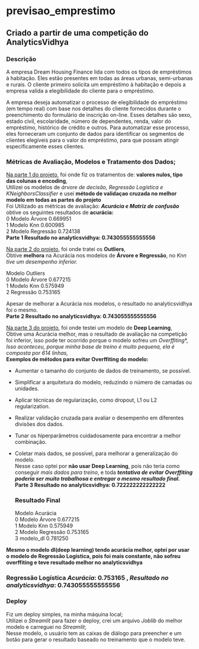 # previsao_emprestimo
## Criado a partir de uma competição do AnalyticsVidhya

### Descrição

A empresa Dream Housing Finance lida com todos os tipos de empréstimos à habitação. Eles estão presentes em todas as áreas urbanas, semi-urbanas e rurais. O cliente primeiro solicita um empréstimo à habitação e depois a empresa valida a elegibilidade do cliente para o empréstimo.

A empresa deseja automatizar o processo de elegibilidade do empréstimo (em tempo real) com base nos detalhes do cliente fornecidos durante o preenchimento do formulário de inscrição on-line. Esses detalhes são sexo, estado civil, escolaridade, número de dependentes, renda, valor do empréstimo, histórico de crédito e outros. Para automatizar esse processo, eles forneceram um conjunto de dados para identificar os segmentos de clientes elegíveis para o valor do empréstimo, para que possam atingir especificamente esses clientes.

### Métricas de Avaliação, Modelos e Tratamento dos Dados;

[Na parte 1 do projeto](https://github.com/warleyguerra/previsao_imprestimo/blob/main/Parte1.ipynb), foi onde fiz os tratamentos de: **valores nulos, tipo das colunas e encoding**,<br>
Utilizei os modelos de *árvore de decisão, Regressão Logística e KNeighborsClassifier* e usei **método de validaçao cruzada no melhor modelo em todas as partes do projeto**<br>
Foi Utilizado as métricas de avaliação: ***Acurácia e Matriz de confusão***<br>
obtive os seguintes resultados de **acurácia:**<br>
0	Modelo Árvore	0.669951<br>
1	Modelo Knn	0.600985<br>
2	Modelo Regressão	0.724138<br>
**Parte 1 Resultado no analyticsvidhya:  0.743055555555556**<br>
 
[Na parte 2 do projeto](https://github.com/warleyguerra/previsao_imprestimo/blob/main/Parte2.ipynb), foi onde tratei os **Outliers**,<br>
Obtive **melhora** na Acurácia nos modelos de **Árvore e Regressão**, no *Knn tive um desempenho inferior.*<br>

Modelo	          Outliers<br>
0	Modelo Árvore		0.677215<br>
1	Modelo Knn	  	0.575949<br>
2	 Regressão	   0.753165<br>

Apesar de melhorar a Acurácia nos modelos, o resultado no analyticsvidhya  foi o mesmo.<br>
**Parte 2 Resultado no analyticsvidhya:  0.743055555555556**<br>

[Na parte 3 do projeto](https://github.com/warleyguerra/previsao_imprestimo/blob/main/Parte3.ipynb), foi onde testei um modelo de **Deep Learning**,<br>
Obtive uma Acurácia melhor, mas o resultado de avaliação na competição foi inferior, isso pode ter ocorrido porque o modelo sofreu um *Overffiting**,<br>
*Isso aconteceu, porque minha base de treino é muito pequena, ela é composta por 614 linhas,*<br>
**Exemplos de métodos para evitar Overffiting do  modelo:**<br>

- Aumentar o tamanho do conjunto de dados de treinamento, se possível.<br>
- Simplificar a arquitetura do modelo, reduzindo o número de camadas ou unidades.<br>
- Aplicar técnicas de regularização, como dropout, L1 ou L2 regularization.<br>
- Realizar validação cruzada para avaliar o desempenho em diferentes divisões dos dados.<br>
- Tunar os hiperparâmetros cuidadosamente para encontrar a melhor combinação.<br>
- Coletar mais dados, se possível, para melhorar a generalização do modelo. <br>
Nesse caso optei por **não usar Deep Learning**, pois não teria como conseguir *mais dados para treino*, e toda ***tentativa de evitar Overffiting poderia ser muito trabalhosa e entregar o mesmo resultado final.***<br>
**Parte 3 Resultado no analyticsvidhya:  0.722222222222222**<br>

  ### Resultado Final

  Modelo	          Acurácia<br>
0	Modelo Árvore	    0.677215<br>
1	Modelo Knn	      0.575949<br>
2	Modelo Regressão	0.753165<br>
3	modelo_dl	        0.781250<br>

**Mesmo o modelo dl(deep learning) tendo acurácia melhor, optei por usar o modelo de Regressão Logística, pois foi mais constante, não sofreu overffiting e teve resultado melhor no analyticsvidhya**<br>
### Regressão Logística *Acurácia*: 0.753165 , *Resultado no analyticsvidhya*: 0.743055555555556<br>

### Deploy
Fiz um deploy simples, na minha máquina local;<br>
Utilizei o *Streamlit* para fazer o deploy, crei um arquivo *Joblib* do melhor modelo e carreguei no *Streamlit*;<br>
Nesse modelo, o usuário tem as caixas de diálogo para preencher e um botão para gerar o resultado baseado no treinamento que o modelo teve.<br>
